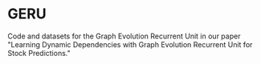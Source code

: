# GERU
Code and datasets for the Graph Evolution Recurrent Unit in our paper "Learning Dynamic Dependencies with Graph Evolution Recurrent Unit for Stock Predictions."
